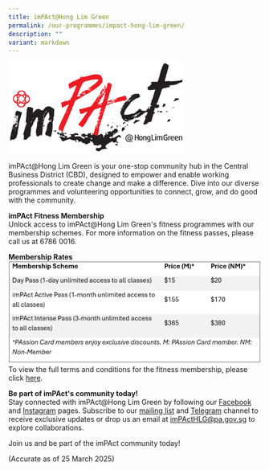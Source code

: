 ```yaml
---
title: imPAct@Hong Lim Green
permalink: /our-programmes/impact-hong-lim-green/
description: ""
variant: markdown
---
```

<img style="width:350px" src="/images/Our%20Programmes/PA%20_Hong%20Lim%20CC%20Branding-01.png">

imPAct@Hong Lim Green is your one-stop community hub in the Central Business District (CBD), designed to empower and enable working professionals to create change and make a difference. Dive into our diverse programmes and volunteering opportunities to connect, grow, and do good with the community. 

**imPAct Fitness Membership**<br>
Unlock access to imPAct@Hong Lim Green's fitness programmes with our membership schemes. For more information on the fitness passes, please call us at 6786 0016. 

**Membership Rates**<br>
![](/images/Membership_rates_iHLG__as_of_9_Nov_2024_.png)
To view the full terms and conditions for the fitness membership, please click [here](http://go.gov.sg/ihlgterms).

**Be part of imPAct's community today!**<br>
Stay connected with imPAct@Hong Lim Green by following our [Facebook](http://www.facebook.com/impactHongLimGreen) and [Instagram](https://www.instagram.com/impact.honglimgreen) pages. Subscribe to our [mailing list](http://go.gov.sg/ihlg-mailinglist) and [Telegram](https://t.me/imPActHLG) channel to receive exclusive updates or drop us an email at [imPActHLG@pa.gov.sg](mailto:imPActHLG@pa.gov.sg) to explore collaborations. <br>

Join us and be part of the imPAct community today!
 
(Accurate as of 25 March 2025)